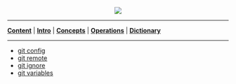 <p align='center'>
 <img src='../Assets/banners/banner-bhai-branko.png' />
</p>

________________________________________________________________________________
[**Content**](../../README.md) |
[**Intro**](../../01-Introduction/introduction.md) |
[**Concepts**](../../02-Concepts/concepts.md) |
[**Operations**](../../03-Operations/operations.md) |
[**Dictionary**](../../04-Appendix/dictionary.md)
________________________________________________________________________________

- [git config](01-git-config.md)
- [git remote](02-git-remote.md)
- [git ignore](03-git-ignore.md)
- [git variables](04-git-config-var.txt)
